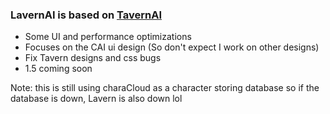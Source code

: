 ### LavernAI is based on [TavernAI](https://github.com/TavernAI/TavernAI "TavernAI") 
- Some UI and performance optimizations
- Focuses on the CAI ui design (So don't expect I work on other designs)
- Fix Tavern designs and css bugs
- 1.5 coming soon


Note: this is still using charaCloud as a character storing database so if the database is down, Lavern is also down lol

